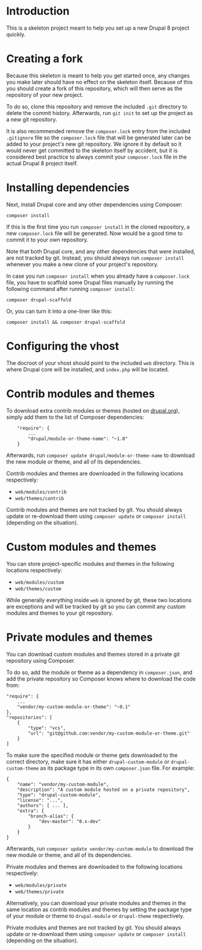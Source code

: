 # Introduction

This is a skeleton project meant to help you set up a new Drupal 8 project quickly.

# Creating a fork

Because this skeleton is meant to help you get started once, any changes you make later should have no effect on the skeleton itself. 
Because of this you should create a fork of this repository, which will then serve as the repository of your new project.

To do so, clone this repository and remove the included `.git` directory to delete the commit history. Afterwards, run `git init` to set up the project as a new git repository.

It is also recommended remove the `composer.lock` entry from the included `.gitignore` file so the `composer.lock` file that will be generated later can be added to your project's new git repository. 
We ignore it by default so it would never get committed to the skeleton itself by accident, but it is considered best practice to always commit your `composer.lock` file in the actual Drupal 8 project itself.

# Installing dependencies

Next, install Drupal core and any other dependencies using Composer:
 
    composer install
    
If this is the first time you run `composer install` in the cloned repository, a new `composer.lock` file will be generated. Now would be a good time to commit it to your own repository.

Note that both Drupal core, and any other dependencies that were installed, are not tracked by git. Instead, you should always run `composer install` whenever you make a new clone of your project's repository.

In case you run `composer install` when you already have a `composer.lock` file, you have to scaffold some Drupal files manually by running the following command after running `composer install`:

    composer drupal-scaffold
    
Or, you can turn it into a one-liner like this:

    composer install && composer drupal-scaffold
    
# Configuring the vhost

The docroot of your vhost should point to the included `web` directory. This is where Drupal core will be installed, and `index.php` will be located.

# Contrib modules and themes

To download extra contrib modules or themes (hosted on [drupal.org](http://www.drupal.org)), simply add them to the list of Composer dependencies:

        "require": {
            ...
            "drupal/module-or-theme-name": "~1.0"
        }
        
Afterwards, run `composer update drupal/module-or-theme-name` to download the new module or theme, and all of its dependencies.
        
Contrib modules and themes are downloaded in the following locations respectively:

* `web/modules/contrib`
* `web/themes/contrib`
    
Contrib modules and themes are not tracked by git. You should always update or re-download them using `composer update` or `composer install` (depending on the situation).

# Custom modules and themes

You can store project-specific modules and themes in the following locations respectively:

* `web/modules/custom`
* `web/themes/custom`

While generally everything inside `web` is ignored by git, these two locations are exceptions and will be tracked by git so you can commit any custom modules and themes to your git repository.

# Private modules and themes

You can download custom modules and themes stored in a private git repository using Composer.

To do so, add the module or theme as a dependency in `composer.json`, and add the private repository so Composer knows where to download the code from:

    "require": {
        ...
        "vendor/my-custom-module-or-theme": "~0.1"
    },
    "repositories": [
        {
            "type": "vcs",
            "url": "git@github.com:vendor/my-custom-module-or-theme.git"
        }
    ]
    
To make sure the specified module or theme gets downloaded to the correct directory, make sure it has either `drupal-custom-module` or `drupal-custom-theme` as its package type in its own `composer.json` file.
For example:

    {
        "name": "vendor/my-custom-module",
        "description": "A custom module hosted on a private repository",
        "type": "drupal-custom-module",
        "license": "...",
        "authors": [ ... ],
        "extra": {
            "branch-alias": {
                "dev-master": "0.x-dev"
            }
        }
    }
    
Afterwards, run `composer update vendor/my-custom-module` to download the new module or theme, and all of its dependencies.
    
Private modules and themes are downloaded to the following locations respectively:

* `web/modules/private`
* `web/themes/private`

Alternatively, you can download your private modules and themes in the same location as contrib modules and themes by setting the package type of your module or theme to `drupal-module` or `drupal-theme` respectively.
 
Private modules and themes are not tracked by git. You should always update or re-download them using `composer update` or `composer install` (depending on the situation).
